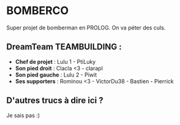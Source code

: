 # BOMBERCO
Super projet de bomberman en PROLOG.
On va péter des culs.

## DreamTeam TEAMBUILDING : 
+ **Chef de projet** : Lulu 1 - PtiLuky
+ **Son pied droit** : Clacla <3 - clarapl
+ **Son pied gauche** : Lulu 2 - Piwit
+ **Ses supporters** : Rominou <3 - VictorDu38 - Bastien - Pierrick

## D'autres trucs à dire ici ?
Je sais pas :)